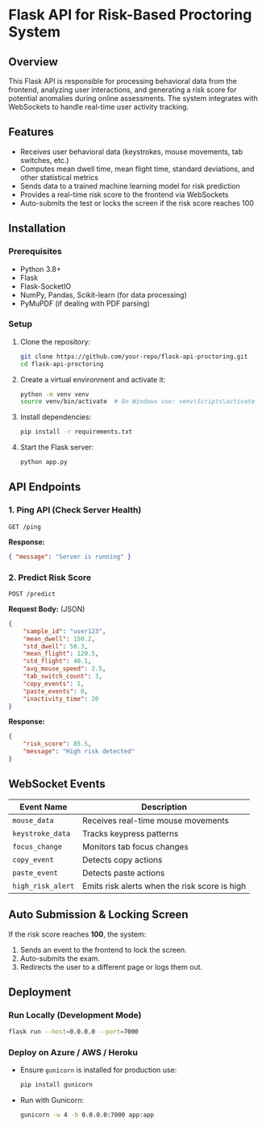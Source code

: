 # Flask API for Risk-Based Proctoring System

## Overview
This Flask API is responsible for processing behavioral data from the frontend, analyzing user interactions, and generating a risk score for potential anomalies during online assessments. The system integrates with WebSockets to handle real-time user activity tracking.

## Features
- Receives user behavioral data (keystrokes, mouse movements, tab switches, etc.)
- Computes mean dwell time, mean flight time, standard deviations, and other statistical metrics
- Sends data to a trained machine learning model for risk prediction
- Provides a real-time risk score to the frontend via WebSockets
- Auto-submits the test or locks the screen if the risk score reaches 100

## Installation

### Prerequisites
- Python 3.8+
- Flask
- Flask-SocketIO
- NumPy, Pandas, Scikit-learn (for data processing)
- PyMuPDF (if dealing with PDF parsing)

### Setup
1. Clone the repository:
   ```bash
   git clone https://github.com/your-repo/flask-api-proctoring.git
   cd flask-api-proctoring
   ```
2. Create a virtual environment and activate it:
   ```bash
   python -m venv venv
   source venv/bin/activate  # On Windows use: venv\Scripts\activate
   ```
3. Install dependencies:
   ```bash
   pip install -r requirements.txt
   ```
4. Start the Flask server:
   ```bash
   python app.py
   ```

## API Endpoints

### 1. **Ping API** (Check Server Health)
   ```http
   GET /ping
   ```
   **Response:**
   ```json
   { "message": "Server is running" }
   ```

### 2. **Predict Risk Score**
   ```http
   POST /predict
   ```
   **Request Body:** (JSON)
   ```json
   {
       "sample_id": "user123",
       "mean_dwell": 150.2,
       "std_dwell": 50.3,
       "mean_flight": 120.5,
       "std_flight": 40.1,
       "avg_mouse_speed": 2.5,
       "tab_switch_count": 3,
       "copy_events": 1,
       "paste_events": 0,
       "inactivity_time": 20
   }
   ```
   **Response:**
   ```json
   {
       "risk_score": 85.5,
       "message": "High risk detected"
   }
   ```

## WebSocket Events

| Event Name          | Description                                  |
|---------------------|----------------------------------------------|
| `mouse_data`       | Receives real-time mouse movements           |
| `keystroke_data`   | Tracks keypress patterns                     |
| `focus_change`     | Monitors tab focus changes                   |
| `copy_event`       | Detects copy actions                         |
| `paste_event`      | Detects paste actions                        |
| `high_risk_alert`  | Emits risk alerts when the risk score is high |

## Auto Submission & Locking Screen
If the risk score reaches **100**, the system:
1. Sends an event to the frontend to lock the screen.
2. Auto-submits the exam.
3. Redirects the user to a different page or logs them out.

## Deployment

### Run Locally (Development Mode)
```bash
flask run --host=0.0.0.0 --port=7000
```

### Deploy on Azure / AWS / Heroku
- Ensure `gunicorn` is installed for production use:
  ```bash
  pip install gunicorn
  ```
- Run with Gunicorn:
  ```bash
  gunicorn -w 4 -b 0.0.0.0:7000 app:app
  ```


